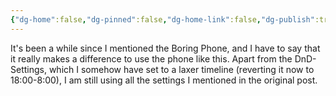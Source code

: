 ```yaml
---
{"dg-home":false,"dg-pinned":false,"dg-home-link":false,"dg-publish":true,"tags":["dgblip"],"created-date":"2023-01-06T00:00:00","disabled rules":["yaml-title","yaml-title-alias","file-name-heading"],"title":"philipp @ 2023-01-06","dg-permalink":"2023/01/06/boring-phone-pt-2/","updated-date":"2025-04-30T22:27:37","dg-path":"blips/2023-01-06-boring-phone-pt-2.md","permalink":"/2023/01/06/boring-phone-pt-2/","dgPassFrontmatter":true}
---
```



It's been a while since I mentioned the Boring Phone, and I have to say that it really makes a difference to use the phone like this. Apart from the DnD-Settings, which I somehow have set to a laxer timeline (reverting it now to 18:00-8:00), I am still using all the settings I mentioned in the original post.



